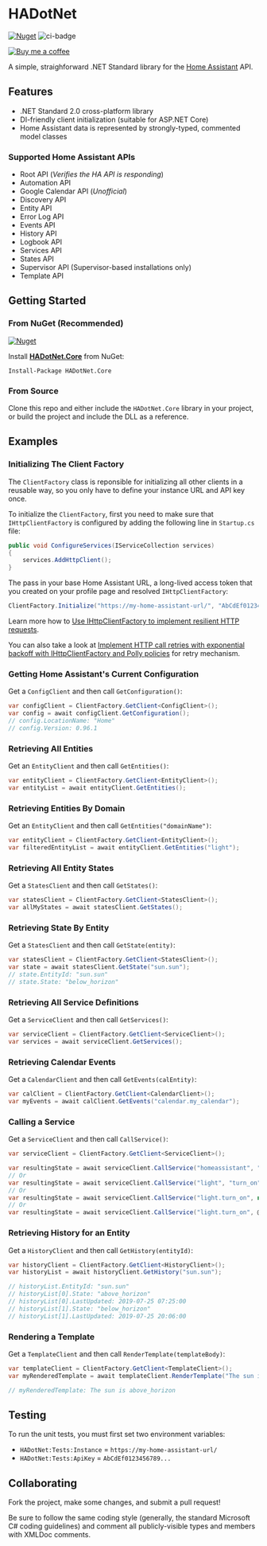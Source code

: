 ﻿# HADotNet

[![Nuget](https://img.shields.io/nuget/v/HADotNet.Core?logo=nuget)](https://www.nuget.org/packages/HADotNet.Core/)
![ci-badge](https://github.com/qJake/HADotNet/workflows/CI%20Build/badge.svg)

[![Buy me a coffee](https://raw.githubusercontent.com/qJake/HADotNet.CommandCenter/master/Assets/bmac.png)](https://www.buymeacoffee.com/qJake)

A simple, straighforward .NET Standard library for the [Home Assistant](https://github.com/home-assistant/home-assistant) API.

## Features

* .NET Standard 2.0 cross-platform library
* DI-friendly client initialization (suitable for ASP.NET Core)
* Home Assistant data is represented by strongly-typed, commented model classes

### Supported Home Assistant APIs

* Root API (*Verifies the HA API is responding*)
* Automation API
* Google Calendar API (*Unofficial*)
* Discovery API
* Entity API
* Error Log API
* Events API
* History API
* Logbook API
* Services API
* States API
* Supervisor API (Supervisor-based installations only)
* Template API

## Getting Started

### From NuGet (Recommended)

[![Nuget](https://img.shields.io/nuget/dt/HADotNet.Core?color=%23004880&label=NuGet%20Downloads&logo=nuget)](https://www.nuget.org/packages/HADotNet.Core/)

Install **[HADotNet.Core](https://www.nuget.org/packages/HADotNet.Core/)** from NuGet:

`Install-Package HADotNet.Core`

### From Source

Clone this repo and either include the `HADotNet.Core` library in your project, 
or build the project and include the DLL as a reference.

## Examples

### Initializing The Client Factory

The `ClientFactory` class is reponsible for initializing all other clients in a 
reusable way, so you only have to define your instance URL and API key once.

To initialize the `ClientFactory`, first you need to make sure that `IHttpClientFactory` is configured by adding the following line in `Startup.cs` file:

```csharp
public void ConfigureServices(IServiceCollection services)
{
	services.AddHttpClient();
}
```

The pass in your base Home Assistant URL, a long-lived access token that you created on your profile page and resolved `IHttpClientFactory`:

```csharp
ClientFactory.Initialize("https://my-home-assistant-url/", "AbCdEf0123456789...", httpClientFactory);
```

Learn more how to [Use IHttpClientFactory to implement resilient HTTP requests](https://docs.microsoft.com/en-us/dotnet/architecture/microservices/implement-resilient-applications/use-httpclientfactory-to-implement-resilient-http-requests).

You can also take a look at [Implement HTTP call retries with exponential backoff with IHttpClientFactory and Polly policies](https://docs.microsoft.com/en-us/dotnet/architecture/microservices/implement-resilient-applications/implement-http-call-retries-exponential-backoff-polly) for retry mechanism.


### Getting Home Assistant's Current Configuration

Get a `ConfigClient` and then call `GetConfiguration()`:

```csharp
var configClient = ClientFactory.GetClient<ConfigClient>();
var config = await configClient.GetConfiguration();
// config.LocationName: "Home"
// config.Version: 0.96.1
```

### Retrieving All Entities

Get an `EntityClient` and then call `GetEntities()`:

```csharp
var entityClient = ClientFactory.GetClient<EntityClient>();
var entityList = await entityClient.GetEntities();
```

### Retrieving Entities By Domain

Get an `EntityClient` and then call `GetEntities("domainName")`:

```csharp
var entityClient = ClientFactory.GetClient<EntityClient>();
var filteredEntityList = await entityClient.GetEntities("light");
```

### Retrieving All Entity States

Get a `StatesClient` and then call `GetStates()`:

```csharp
var statesClient = ClientFactory.GetClient<StatesClient>();
var allMyStates = await statesClient.GetStates();
```

### Retrieving State By Entity

Get a `StatesClient` and then call `GetState(entity)`:

```csharp
var statesClient = ClientFactory.GetClient<StatesClient>();
var state = await statesClient.GetState("sun.sun");
// state.EntityId: "sun.sun"
// state.State: "below_horizon"
```

### Retrieving All Service Definitions

Get a `ServiceClient` and then call `GetServices()`:

```csharp
var serviceClient = ClientFactory.GetClient<ServiceClient>();
var services = await serviceClient.GetServices();
```

### Retrieving Calendar Events

Get a `CalendarClient` and then call `GetEvents(calEntity)`:

```csharp
var calClient = ClientFactory.GetClient<CalendarClient>();
var myEvents = await calClient.GetEvents("calendar.my_calendar");
```

### Calling a Service

Get a `ServiceClient` and then call `CallService()`:

```csharp
var serviceClient = ClientFactory.GetClient<ServiceClient>();

var resultingState = await serviceClient.CallService("homeassistant", "restart");
// Or
var resultingState = await serviceClient.CallService("light", "turn_on", new { entity_id = "light.my_light" });
// Or
var resultingState = await serviceClient.CallService("light.turn_on", new { entity_id = "light.my_light" });
// Or
var resultingState = await serviceClient.CallService("light.turn_on", @"{""entity_id"":""light.my_light""}");
```

### Retrieving History for an Entity

Get a `HistoryClient` and then call `GetHistory(entityId)`:

```csharp
var historyClient = ClientFactory.GetClient<HistoryClient>();
var historyList = await historyClient.GetHistory("sun.sun");

// historyList.EntityId: "sun.sun"
// historyList[0].State: "above_horizon"
// historyList[0].LastUpdated: 2019-07-25 07:25:00
// historyList[1].State: "below_horizon"
// historyList[1].LastUpdated: 2019-07-25 20:06:00
```

### Rendering a Template

Get a `TemplateClient` and then call `RenderTemplate(templateBody)`:

```csharp
var templateClient = ClientFactory.GetClient<TemplateClient>();
var myRenderedTemplate = await templateClient.RenderTemplate("The sun is {{ states('sun.sun') }}");

// myRenderedTemplate: The sun is above_horizon
```

## Testing

To run the unit tests, you must first set two environment variables:

* `HADotNet:Tests:Instance` = `https://my-home-assistant-url/`
* `HADotNet:Tests:ApiKey` = `AbCdEf0123456789...`

## Collaborating

Fork the project, make some changes, and submit a pull request!

Be sure to follow the same coding style (generally, the standard Microsoft C# coding 
guidelines) and comment all publicly-visible types and members with XMLDoc comments.
